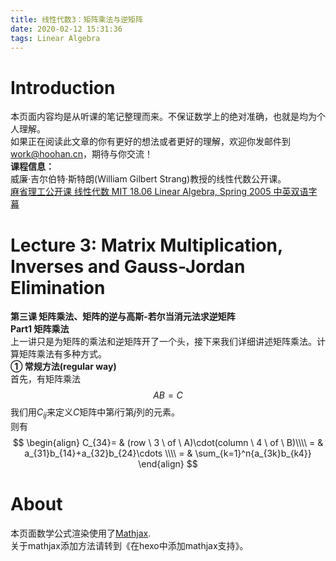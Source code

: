 ```yaml
---
title: 线性代数3：矩阵乘法与逆矩阵
date: 2020-02-12 15:31:36
tags: Linear Algebra
---
```

# Introduction
本页面内容均是从听课的笔记整理而来。不保证数学上的绝对准确，也就是均为个人理解。  
如果正在阅读此文章的你有更好的想法或者更好的理解，欢迎你发邮件到<work@hoohan.cn>，期待与你交流！  
**课程信息：**   
威廉·吉尔伯特·斯特朗(William Gilbert Strang)教授的线性代数公开课。  
[麻省理工公开课 线性代数 MIT 18.06 Linear Algebra, Spring 2005 中英双语字幕](https://www.bilibili.com/video/av15463995)

# Lecture 3: Matrix Multiplication, Inverses and Gauss-Jordan Elimination 
**第三课 矩阵乘法、矩阵的逆与高斯-若尔当消元法求逆矩阵**  
**Part1 矩阵乘法**  
上一讲只是为矩阵的乘法和逆矩阵开了一个头，接下来我们详细讲述矩阵乘法。计算矩阵乘法有多种方式。  
**① 常规方法(regular way)**  
首先，有矩阵乘法
$$AB=C$$
我们用$C_{ij}$来定义$C$矩阵中第$i$行第$j$列的元素。  
则有
$$
\begin{align}
C_{34}= & (row \ 3 \ of \ A)\cdot(column \ 4 \ of \ B)\\\\
= & a_{31}b_{14}+a_{32}b_{24}\cdots \\\\
= & \sum_{k=1}^n{a_{3k}b_{k4}}
\end{align}
$$


# About
本页面数学公式渲染使用了[Mathjax](https://www.mathjax.org/).  
关于mathjax添加方法请转到《在hexo中添加mathjax支持》。